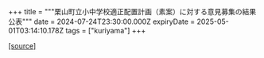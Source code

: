 +++
title = """栗山町立小中学校適正配置計画（素案）に対する意見募集の結果公表"""
date = 2024-07-24T23:30:00.000Z
expiryDate = 2025-05-01T03:14:10.178Z
tags = ["kuriyama"]
+++


[[source]](https://www.town.kuriyama.hokkaido.jp/site/mirai/27350.html)
